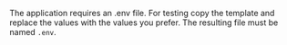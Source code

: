 The application requires an .env file. For testing copy the template and replace the values with the values you prefer. The resulting file must be named `.env`.